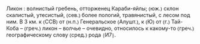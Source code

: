 ---
---

Ликон
: волнистый гребень, отторженец Караби-яйлы; ⦅юж.⦆ склон скалистый, утесистый, ⦅сев.⦆ более пологий, травянистый, с лесом под ним. В 3 км. к ⦅ССВ⦆ от ⦅н.п.⦆ Генеральское ⦅Алушт.⦆, к ⦅Ю⦆ от ⦅г.⦆ Тай-Коба – ⦅греч.⦆ ликон – волчье – очевидно, относилось к какому-то ⦅греч.⦆ географическому слову ⦅сред.⦆ рода ⦃И7⦄.
